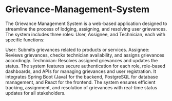 # Grievance-Management-System
<p>
The Grievance Management System is a web-based application designed to streamline the process of lodging, assigning, and resolving user grievances. The system includes three roles: User, Assignee, and Technician, each with specific functions:

User: Submits grievances related to products or services.
Assignee: Reviews grievances, checks technician availability, and assigns grievances accordingly.
Technician: Resolves assigned grievances and updates the status.
The system features secure authentication for each role, role-based dashboards, and APIs for managing grievances and user registration. It integrates Spring Boot (Java) for the backend, PostgreSQL for database management, and React for the frontend. The system ensures efficient tracking, assignment, and resolution of grievances with real-time status updates for all stakeholders.
<p>

